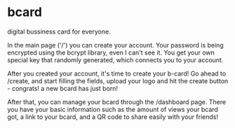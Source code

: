 # bcard
digital bussiness card for everyone.

In the main page ('/') you can create your account.
Your password is being encrypted using the bcrypt library, even I can't see it.
You get your own special key that randomly generated, which connects you to your account.

After you created your account, it's time to create your b-card!
Go ahead to /create, and start filling the fields, upload your logo and hit the create button - congrats! a new bcard has just born!

After that, you can manage your bcard through the /dashboard page.
There you have your basic information such as the amount of views your bcard got, a link to your bcard, and a QR code to share easily with your friends!

